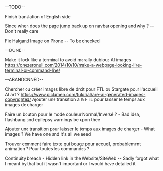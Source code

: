 --TODO--

Finish translation of English side

Since when does the page jump back up on navbar opening and why ? -- Don't really care

Fix Halgand Image on Phone -- To be checked

--DONE--

Make it look like a terminal to avoid morally dubious AI images https://onezeronull.com/2014/10/10/make-a-webpage-looking-like-terminal-or-command-line/ 








--ABANDONNED--

Chercher ou créer images libre de droit pour FTL ou Stargate pour l'accueil
AI art ? https://www.piclumen.com/tutorial/are-ai-generated-images-copyrighted/
Ajouter une transition à la FTL pour laisser le temps aux images de charger

Faire un bouton pour le mode couleur Normal/Inversé ? - Bad idea, flashbang and epilepsy warnings be upon thee

Ajouter une transition pour laisser le temps aux images de charger - What images ? We have one and it's all we need

Trouver comment faire texte qui bouge pour accueil, probablement animation ? Pour toutes les commandes ?

Continuity breach - Hidden link in the Website/SiteWeb -- Sadly forgot what I meant by that but it wasn't important or I would have detailed it.